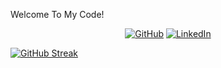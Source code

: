 Welcome To My Code!

<p align="center">
    <a href="https://github.com/erikjearl" target="_blank"><img alt="GitHub" src="https://img.shields.io/badge/-@erikjearl-181717?style=flat-square&logo=GitHub&logoColor=white"></a>
    <a href="https://www.linkedin.com/in/erik-earl" target="_blank"><img alt="LinkedIn" src="https://img.shields.io/badge/-LinkedIn-0077B5?style=flat-square&logo=Linkedin&logoColor=white"></a>
</p>


[![GitHub Streak](https://github-readme-streak-stats.herokuapp.com?user=erikjearl&theme=nightowl&date_format=M%20j%5B%2C%20Y%5D)](https://git.io/streak-stats)

<!--
**erikjearl/erikjearl** is a ✨ _special_ ✨ repository because its `README.md` (this file) appears on your GitHub profile.

Here are some ideas to get you started:

- 🔭 I’m currently working on ...
- 🌱 I’m currently learning ...
- 👯 I’m looking to collaborate on ...
- 🤔 I’m looking for help with ...
- 💬 Ask me about ...
- 📫 How to reach me: ...
- 😄 Pronouns: ...
- ⚡ Fun fact: ...
-->
